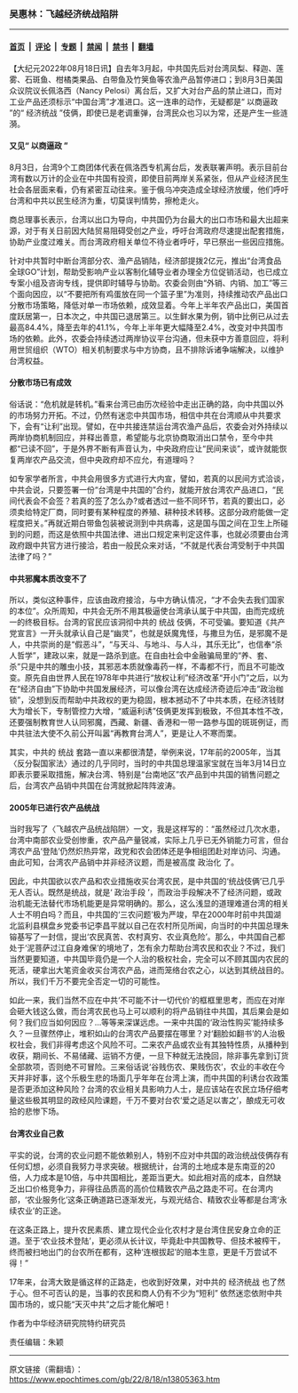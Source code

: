 ### 吴惠林：飞越经济统战陷阱

---

#### [首页](../../../..?n13805363) &nbsp;|&nbsp; [评论](../../../../../epoch-comment?n13805363) &nbsp;|&nbsp; [专题](../../../../../epoch-special?n13805363) &nbsp;|&nbsp; [禁闻](../../../../../epoch-news?n13805363) &nbsp;|&nbsp; [禁书](../../../../../books?n13805363) &nbsp;|&nbsp; [翻墙](https://github.com/gfw-breaker/nogfw/blob/master/README.md?n13805363)


<div class="post_content" id="artbody" itemprop="articleBody">
 <!-- article content begin -->
 <p>
  【大纪元2022年08月18日讯】自去年3月起，中共国先后对台湾凤梨、释迦、莲雾、石斑鱼、柑橘类果品、白带鱼及竹䇲鱼等农渔产品暂停进口；到8月3日美国众议院议长佩洛西（Nancy Pelosi）离台后，又扩大对台产品的禁止进口，而对工业产品还须标示“中国台湾”才准进口。这一连串的动作，无疑都是“
  <ok href="https://www.epochtimes.com/gb/tag/%E4%BB%A5%E5%95%86%E9%80%BC%E6%94%BF.html">
   以商逼政
  </ok>
  ”的“
  <ok href="https://www.epochtimes.com/gb/tag/%E7%BB%8F%E6%B5%8E%E7%BB%9F%E6%88%98.html">
   经济统战
  </ok>
  ”伎俩，即使已是老调重弹，台湾民众也习以为常，还是产生一些涟漪。
 </p>
 <h4>
  又见“
  <ok href="https://www.epochtimes.com/gb/tag/%E4%BB%A5%E5%95%86%E9%80%BC%E6%94%BF.html">
   以商逼政
  </ok>
  ”
 </h4>
 <p>
  8月3日，台湾9个工商团体代表在佩洛西专机离台后，发表联署声明。表示目前台湾有数以万计的企业在中共国有投资，即使目前两岸关系紧张，但从产业经济民生社会各层面来看，仍有紧密互动往来。鉴于俄乌冲突造成全球经济放缓，他们呼吁台湾和中共以民生经济为重，切莫误判情势，擦枪走火。
 </p>
 <p>
  商总理事长表示，台湾以出口为导向，中共国仍为台最大的出口市场和最大出超来源，对于有关日前因大陆贸易阻碍受创之产业，呼吁台湾政府尽速提出配套措施，协助产业度过难关。而台湾政府相关单位不待业者呼吁，早已祭出一些因应措施。
 </p>
 <p>
  针对中共暂时中断台湾部分农、渔产品销陆，经济部提拨2亿元，推出“台湾食品全球GO”计划，帮助受影响产业以客制化辅导业者办理全方位促销活动，也已成立专案小组及咨询专线，提供即时辅导与协助。农委会则由“外销、内销、加工”等三个面向因应，以“不要把所有鸡蛋放在同一个篮子里”为准则，持续推动农产品出口分散市场策略，降低对单一市场依赖，成效显着。今年上半年农产品出口，美国首度跃居第一，日本次之，中共国已退居第三。以生鲜水果为例，销中比例已从过去最高84.4%，降至去年的41.1%，今年上半年更大幅降至2.4%，改变对中共国市场的依赖。此外，农委会持续透过两岸协议平台沟通，但未获中方善意回应，将利用世贸组织（WTO）相关机制要求与中方协商，且不排除诉诸争端解决，以维护台湾权益。
 </p>
 <h4>
  分散市场已有成效
 </h4>
 <p>
  俗话说：“危机就是转机。”看来台湾已由历次经验中走出正确的路，向中共国以外的市场努力开拓。不过，仍然有迷恋中共国市场，相信中共在台湾顺从中共要求下，会有“让利”出现。譬如，在中共接连禁运台湾农渔产品后，农委会对外持续以两岸协商机制回应，并释出善意，希望能与北京协商取消出口禁令，至今中共都“已读不回”，于是外界不断有声音认为，中央政府应让“民间来谈”，或许就能恢复两岸农产品交流，但中央政府却不应允，有道理吗？
 </p>
 <p>
  如专家学者所言，中共会用很多方式进行大内宣，譬如，若真的以民间方式洽谈，中共会说，只要签署一份“台湾是中共国的”合约，就能开放台湾农产品进口，“民间代表会不会签？若真的签了怎么办?或者透过一些不同环节，若真的要出口，必须卖给特定厂商，同时要有某种程度的养殖、耕种技术转移。这部分政府能做一定程度把关。”再就近期白带鱼包装被说测到中共病毒，这是国与国之间在卫生上所碰到的问题，而这是依照中共国法律、进出口规定来判定这件事，也就必须要由台湾政府跟中共官方进行接洽，若由一般民众来对话，“不就是代表台湾受制于中共国法律了吗？”
 </p>
 <h4>
  中共邪魔本质改变不了
 </h4>
 <p>
  所以，类似这种事件，应该由政府接洽，与中方确认情况，“才不会失去我们国家的本位”。众所周知，中共会无所不用其极逼使台湾承认属于中共国，由而完成统一的终极目标。台湾的官民应该洞彻中共的
  <ok href="https://www.epochtimes.com/gb/tag/%E7%BB%9F%E6%88%98.html">
   统战
  </ok>
  伎俩，不可受骗。要知道《共产党宣言》一开头就承认自己是“幽灵”，也就是妖魔鬼怪，与撒旦为伍，是邪魔不是人，中共崇尚的是“假恶斗”，“与天斗、与地斗、与人斗，其乐无比”，也信奉“杀人哲学”，建政以来，就是一路杀到底。在自由社会中金融骗局里的“养、套、杀”只是中共的雕虫小技，其邪恶本质就像毒药一样，不毒都不行，而且不可能改变。原先自由世界人民在1978年中共进行“放权让利”经济改革“开小门”之后，以为在“经济自由”下协助中共国发展经济，可以像台湾在达成经济奇迹后冲击“政治枷锁”，没想到反而帮助中共政权的更为稳固，根本撼动不了中共本质，在经济钱财大为增长下，专制管控力大增，“威逼利诱”伎俩更发挥到极致，不但其本性不改，还要强制教育世人认同邪魔，西藏、新疆、香港和一带一路参与国的斑斑例证，而中共驻法大使不久前公开叫嚣“再教育台湾人”，更是让人不寒而栗。
 </p>
 <p>
  其实，中共的
  <ok href="https://www.epochtimes.com/gb/tag/%E7%BB%9F%E6%88%98.html">
   统战
  </ok>
  套路一直以来都很清楚，举例来说，17年前的2005年，当其〈反分裂国家法〉通过的几乎同时，当时的中共国总理温家宝就在当年3月14日立即表示要采取措施，解决台湾、特别是“台南地区”农产品到中共国的销售问题之后，台湾农产品销中共国在台湾就掀起阵阵波涛。
 </p>
 <h4>
  2005年已进行农产品统战
 </h4>
 <p>
  当时我写了〈飞越农产品统战陷阱〉一文，我是这样写的：“虽然经过几次水患，台湾中南部农业受创惨重，农产品产量锐减，实际上几乎已无外销能力可言，但台湾农产品‘登陆’仍然炽热异常，政党和农会团体还是争相组团赴对岸访问、沟通。由此可知，台湾农产品销中并非经济议题，而是被高度
  <ok href="https://www.epochtimes.com/gb/tag/%E6%94%BF%E6%B2%BB%E5%8C%96.html">
   政治化
  </ok>
  了。
 </p>
 <p>
  因此，中共国欲以农产品和农业措施收买台湾农民，是中共国的‘统战伎俩’已几乎无人否认。既然是统战，就是‘
  <ok href="https://www.epochtimes.com/gb/tag/%E6%94%BF%E6%B2%BB%E6%89%8B%E6%AE%B5.html">
   政治手段
  </ok>
  ’，而政治手段解决不了经济问题，或政治机能无法替代市场机能更是异常明确的。那么，这么浅显的道理难道台湾的相关人士不明白吗？而且，中共国的‘三农问题’极为严竣，早在2000年时前中共国湖北监利县棋盘乡党委书记李昌平就以自己在农村所见所闻，向当时的中共国总理朱镕基写了一封信，提出‘农民真苦、农村真穷、农业真危险’。那么，中共国自己都处于‘泥菩萨过江自身难保’的境地了，怎有余力帮助台湾农民和农业？不过，我们当然更要知道，中共国毕竟仍是一个人治的极权社会，完全可以不顾其国内农民的死活，硬拿出大笔资金收买台湾农产品，进而笼络台农之心，以达到其统战目的。所以，我们千万不要完全否定一切的可能性。
 </p>
 <p>
  如此一来，我们当然不应在中共‘不可能不计一切代价’的框框里思考，而应在对岸会砸大钱这么做，而台湾农民也马上可以顺利的将产品销往中共国，其后果会是如何？我们应当如何因应？…等等来深谋远虑。一来中共国的‘政治性购买’能持续多久？一旦骤然停止，堆积如山的台湾农产品要摆在哪里？对‘翻脸如翻书’的人治极权社会，我们非得考虑这个风险不可。二来农产品或农业有其独特性质，从播种到收获，期间长、不易储藏、运销不方便，一旦下种就无法挽回，除非事先拿到订货全部款项，否则绝不可冒险。三来俗话说‘谷贱伤农、果贱伤农’，农业的丰收在今天并非好事，这个乐极生悲的场面几乎年年在台湾上演，而中共国的利诱台农政策是否更添加这种风险？台湾的农业相关具影响力人士，是应该站在农民立场仔细考量这些极其明显的政经风险课题，千万不要对台农‘爱之适足以害之’，酿成无可收拾的悲惨下场。
 </p>
 <h4>
  台湾农业自己救
 </h4>
 <p>
  平实的说，台湾的农业问题不能依赖别人，特别不应对中共国的政治统战伎俩存有任何幻想，必须自我努力寻求突破。根据统计，台湾的土地成本是东南亚的20倍，人力成本是10倍，与中共国相比，差距当更大。如此相对高的成本，自然缺乏出口价格竞争力，非得往品质高的高价位精致农产品之路走不可。在台湾内部，‘农业服务化’这条正确道路已逐渐发光，与观光结合、精致农业等都是台湾‘永续农业’的正途。
 </p>
 <p>
  在这条正路上，提升农民素质、建立现代企业化农村才是台湾住民安身立命的正道。至于‘农业技术登陆’，更必须从长计议，毕竟赴中共国教导、但技术被榨干，终而被扫地出门的台农所在都有，这种‘连根拔起’的赔本生意，更是千万尝试不得！”
 </p>
 <p>
  17年来，台湾大致是循这样的正路走，也收到好效果，对中共的
  <ok href="https://www.epochtimes.com/gb/tag/%E7%BB%8F%E6%B5%8E%E7%BB%9F%E6%88%98.html">
   经济统战
  </ok>
  也了然于心。但不可否认的是，当事的农民和商人仍有不少为“短利” 依然迷恋依附中共国市场的，或只能“天灭中共”之后才能化解吧！
 </p>
 <p>
  作者为中华经济研究院特约研究员
 </p>
 <p>
  责任编辑：朱颖
 </p>
 <!-- article content end -->
 <div id="below_article_ad">
 </div>
</div>


---

原文链接（需翻墙）：https://www.epochtimes.com/gb/22/8/18/n13805363.htm